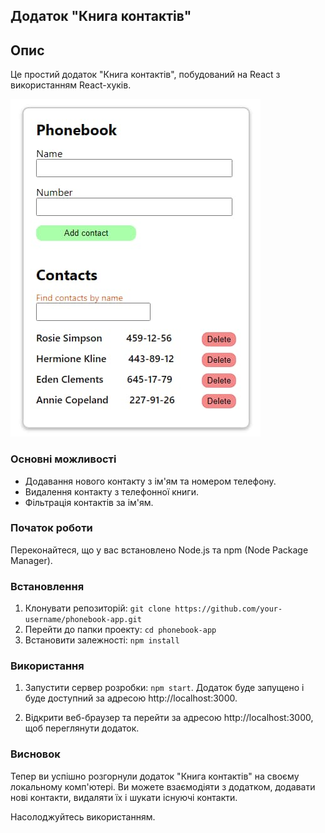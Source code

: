 ## Додаток "Книга контактів"

## Опис

Це простий додаток "Книга контактів", побудований на React з використанням
React-хуків.

![Widget screenshot 1](./assets/Screenshot_1.jpg)

### Основні можливості

- Додавання нового контакту з ім'ям та номером телефону.
- Видалення контакту з телефонної книги.
- Фільтрація контактів за ім'ям.

### Початок роботи

Переконайтеся, що у вас встановлено Node.js та npm (Node Package Manager).

### Встановлення

1. Клонувати репозиторій:
   `git clone https://github.com/your-username/phonebook-app.git`
2. Перейти до папки проекту: `cd phonebook-app`
3. Встановити залежності: `npm install`

### Використання

1. Запустити сервер розробки: `npm start`. Додаток буде запущено і буде
   доступний за адресою http://localhost:3000.

2. Відкрити веб-браузер та перейти за адресою http://localhost:3000, щоб
   переглянути додаток.

### Висновок

Тепер ви успішно розгорнули додаток "Книга контактів" на своєму локальному
комп'ютері. Ви можете взаємодіяти з додатком, додавати нові контакти, видаляти
їх і шукати існуючі контакти.

Насолоджуйтесь використанням.
